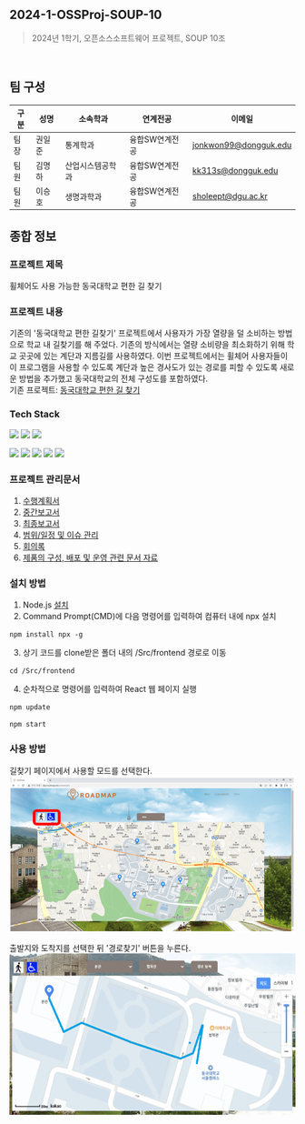 ## 2024-1-OSSProj-SOUP-10  
> 2024년 1학기, 오픈소스소프트웨어 프로젝트, SOUP 10조  

<br />  

## 팀 구성  

구분 | 성명 | 소속학과 | 연계전공 | 이메일
------|-------|-------|-------|-------
팀장 | 권일준 | 통계학과 | 융합SW연계전공 | jonkwon99@dongguk.edu         
팀원 | 김명하 | 산업시스템공학과 | 융합SW연계전공 | kk313s@dongguk.edu        
팀원 | 이승호 | 생명과학과 | 융합SW연계전공 | sholeept@dgu.ac.kr    

## 종합 정보  
### 프로젝트 제목  
휠체어도 사용 가능한 동국대학교 편한 길 찾기  

### 프로젝트 내용
기존의 '동국대학교 편한 길찾기' 프로젝트에서 사용자가 가장 열량을 덜 소비하는 방법으로 학교 내 길찾기를 해 주었다. 기존의 방식에서는 열량 소비량을 최소화하기 위해 학교 곳곳에 있는 계단과 지름길를 사용하였다. 이번 프로젝트에서는 휠체어 사용자들이 이 프로그램을 사용할 수 있도록 계단과 높은 경사도가 있는 경로를 피할 수 있도록 새로운 방법을 추가했고 동국대학교의 전체 구성도를 포함하였다.  
기존 프로젝트: [동국대학교 편한 길 찾기](https://github.com/CSID-DGU/2023-2-OSSP1-Entity-5)  

### Tech Stack
<img src="https://img.shields.io/badge/Intellij-000000?style=flat-square&logo=intellijidea&logoColor=white"/> <img src="https://img.shields.io/badge/Git-F05032?style=flat-square&logo=git&logoColor=white"/> <img src="https://img.shields.io/badge/GitHub-181717?style=flat-square&logo=GitHub&logoColor=white"/>

<img src="https://img.shields.io/badge/React-61DAFB?style=flat-square&logo=React&logoColor=black"/> <img src="https://img.shields.io/badge/HTML5-E34F26?style=flat-square&logo=html5&logoColor=white"/> <img src="https://img.shields.io/badge/CSS3-1572B6?style=flat-square&logo=css3&logoColor=white"/> <img src="https://img.shields.io/badge/JavaScript-F7DF1E?style=flat-square&logo=javascript&logoColor=black"/> <img src="https://img.shields.io/badge/Spring-6DB33F?style=flat-square&logo=Spring&logoColor=white"/>

### 프로젝트 관리문서
1. [수행계획서](https://github.com/CSID-DGU/2024-1-OSSProj-SOUP-10/blob/main/Doc/1_1_OSSProj_10_SOUP_%EC%88%98%ED%96%89%EA%B3%84%ED%9A%8D%EC%84%9C.md)
2. [중간보고서](https://github.com/CSID-DGU/2024-1-OSSProj-SOUP-10/blob/main/Doc/2_1_OSSProj_10_SOUP_%EC%A4%91%EA%B0%84%EB%B3%B4%EA%B3%A0%EC%84%9C.md)
3. [최종보고서](https://github.com/CSID-DGU/2024-1-OSSProj-SOUP-10/blob/main/Doc/3_1_OSSProj_10_SOUP_%EC%B5%9C%EC%A2%85%EB%B3%B4%EA%B3%A0%EC%84%9C.md)
4. [범위/일정 및 이슈 관리](https://github.com/CSID-DGU/2024-1-OSSProj-SOUP-10/blob/main/Doc/4_1_OSSProj_10_SOUP_%EB%B2%94%EC%9C%84_%EC%9D%BC%EC%A0%95_%EC%9D%B4%EC%8A%88%EA%B4%80%EB%A6%AC.md)
5. [회의록](https://github.com/CSID-DGU/2024-1-OSSProj-SOUP-10/blob/main/Doc/4_2_OSSProj_10_SOUP_%ED%9A%8C%EC%9D%98%EB%A1%9D.md)
6. [제품의 구성, 배포 및 운영 관련 문서 자료](https://github.com/CSID-DGU/2024-1-OSSProj-SOUP-10/blob/main/Doc/4_3_OSSProj_10_SOUP_%EC%A0%9C%ED%92%88%EA%B5%AC%EC%84%B1%EB%B0%B0%ED%8F%AC%EC%9A%B4%EC%98%81%EC%9E%90%EB%A3%8C.md)

### 설치 방법  
1. Node.js [설치](https://nodejs.org/en/download)  
2. Command Prompt(CMD)에 다음 명령어를 입력하여 컴퓨터 내에 npx 설치
```
npm install npx -g
```
3. 상기 코드를 clone받은 폴더 내의 /Src/frontend 경로로 이동
```
cd /Src/frontend
```
4. 순차적으로 명령어를 입력하여 React 웹 페이지 실행
```
npm update
```
```
npm start
```

### 사용 방법  
길찾기 페이지에서 사용할 모드를 선택한다.  
<img width="550" alt="image" src="https://github.com/CSID-DGU/2024-1-OSSProj-SOUP-10/blob/main/Doc/ReferenceImages/UI1.png">  

출발지와 도착지를 선택한 뒤 '경로찾기' 버튼을 누른다.  
<img width="550" alt="image" src="https://github.com/CSID-DGU/2024-1-OSSProj-SOUP-10/blob/main/Doc/ReferenceImages/UI2.png">
